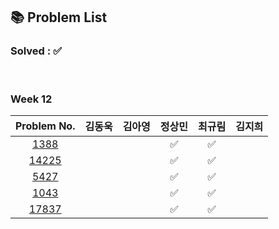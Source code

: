 ## 📚 Problem List 

### Solved : ✅

<br>

### Week 12

|Problem No.|김동욱|김아영|정상민|최규림|김지희|
|:-----------:|:-----:|:----:|:----:|:----:|:----:|
|[1388](https://www.acmicpc.net/problem/1388)|   |   |✅  | ✅ |  |
|[14225](https://www.acmicpc.net/problem/14225)|   |   |  ✅|✅  |  |
|[5427](https://www.acmicpc.net/problem/5427)|   |   | ✅ | ✅ |  |
|[1043](https://www.acmicpc.net/problem/1043)|   |   | ✅ | ✅ |  |
|[17837](https://www.acmicpc.net/problem/17837)|   |  | ✅ |✅  |  |

